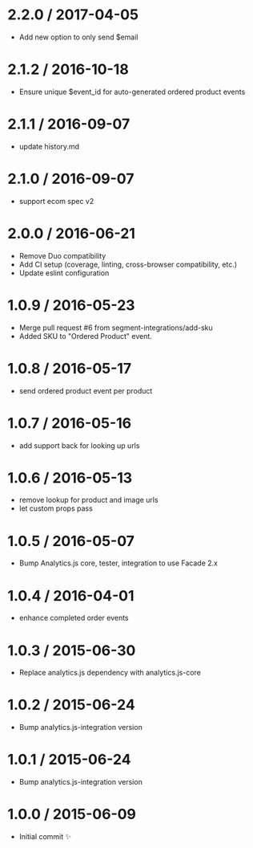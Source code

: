 
2.2.0 / 2017-04-05
==================

  * Add new option to only send $email

2.1.2 / 2016-10-18
==================

  * Ensure unique $event_id for auto-generated  ordered product events

2.1.1 / 2016-09-07
==================

  * update history.md

2.1.0 / 2016-09-07
==================
  * support ecom spec v2

2.0.0 / 2016-06-21
==================

  * Remove Duo compatibility
  * Add CI setup (coverage, linting, cross-browser compatibility, etc.)
  * Update eslint configuration


1.0.9 / 2016-05-23
==================

  * Merge pull request #6 from segment-integrations/add-sku
  * Added SKU to "Ordered Product" event.

1.0.8 / 2016-05-17
==================

  * send ordered product event per product

1.0.7 / 2016-05-16
==================

  * add support back for looking up urls

1.0.6 / 2016-05-13
==================

  * remove lookup for product and image urls
  * let custom props pass

1.0.5 / 2016-05-07
==================

  * Bump Analytics.js core, tester, integration to use Facade 2.x

1.0.4 / 2016-04-01
==================

  * enhance completed order events

1.0.3 / 2015-06-30
==================

  * Replace analytics.js dependency with analytics.js-core

1.0.2 / 2015-06-24
==================

  * Bump analytics.js-integration version

1.0.1 / 2015-06-24
==================

  * Bump analytics.js-integration version

1.0.0 / 2015-06-09
==================

  * Initial commit :sparkles:
